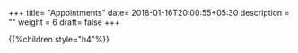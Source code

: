 +++
title= "Appointments"
date= 2018-01-16T20:00:55+05:30
description = ""
weight = 6
draft= false
+++


{{%children style="h4"%}}


